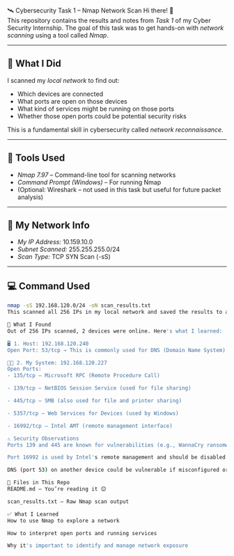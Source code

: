 🛰 Cybersecurity Task 1 – Nmap Network Scan
Hi there! 👋  
This repository contains the results and notes from *Task 1* of my Cyber Security Internship. The goal of this task was to get hands-on with *network scanning* using a tool called *Nmap*.

---

## 🧠 What I Did

I scanned my *local network* to find out:
- Which devices are connected
- What ports are open on those devices
- What kind of services might be running on those ports
- Whether those open ports could be potential security risks

This is a fundamental skill in cybersecurity called *network reconnaissance*.

---

## 🔧 Tools Used

- *Nmap 7.97* – Command-line tool for scanning networks
- *Command Prompt (Windows)* – For running Nmap
- (Optional: Wireshark – not used in this task but useful for future packet analysis)

---

## 📍 My Network Info

- *My IP Address:* 10.159.10.0
- *Subnet Scanned:* 255.255.255.0/24
- *Scan Type:* TCP SYN Scan (-sS)

---

## 💻 Command Used

```bash
nmap -sS 192.168.120.0/24 -oN scan_results.txt
This scanned all 256 IPs in my local network and saved the results to a file.

📄 What I Found
Out of 256 IPs scanned, 2 devices were online. Here's what I learned:

🖥 1. Host: 192.168.120.240
Open Port: 53/tcp → This is commonly used for DNS (Domain Name System)

🧑‍💻 2. My System: 192.168.120.227
Open Ports:
- 135/tcp – Microsoft RPC (Remote Procedure Call)

- 139/tcp – NetBIOS Session Service (used for file sharing)

- 445/tcp – SMB (also used for file and printer sharing)

- 5357/tcp – Web Services for Devices (used by Windows)

- 16992/tcp – Intel AMT (remote management interface)

⚠ Security Observations
Ports 139 and 445 are known for vulnerabilities (e.g., WannaCry ransomware exploited SMB on port 445).

Port 16992 is used by Intel's remote management and should be disabled if not actively used — it could be a serious risk if left open.

DNS (port 53) on another device could be vulnerable if misconfigured or externally exposed.

📁 Files in This Repo
README.md – You’re reading it 😊

scan_results.txt – Raw Nmap scan output

✅ What I Learned
How to use Nmap to explore a network

How to interpret open ports and running services

Why it's important to identify and manage network exposure
